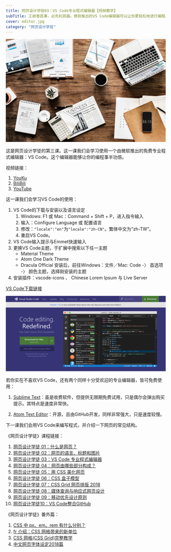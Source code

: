 ```yaml
---
title: 网页设计学徒03：VS Code专业程式编辑器【视频教学】
subTitle: 工欲善其事，必先利其器。微软推出的VS Code编辑器可以让你更轻松地进行编程。
cover: editor.jpg
category: "网页设计学徒"
---
```


![VS Code编辑器](editor.jpg)

这是网页设计学徒的第三课。这一课我们会学习使用一个由微软推出的免费专业程式编辑器：VS Code。这个编辑器能够让你的编程事半功倍。

视频链接：
1. [YouKu](http://v.youku.com/v_show/id_XMzU2NzU5MTQ1Mg==.html)
2. [BiliBili](https://www.bilibili.com/video/av22615781/)
3. [YouTube](https://youtu.be/OcQxjvbUtSk)

这一课我们会学习VS Code的使用：

1. VS Code的下载与安装以及语言设定
   1. Windows: F1 或 Mac：Command + Shift + P，进入指令输入
   2. 输入：Configure Language 或 配置语言
   3. 修改：`"locale":"en"`为`"locale":"zh-CN"`。繁体中文为“zh-TW”。
   4. 重启VS Code。
2. VS Code输入提示与Emmet快速输入
3. 更换VS Code主题，于扩展中搜索以下任一主题
   - Material Theme
   - Atom One Dark Theme 
   - Dracula Official
   安装后，前往Windows：文件／Mac: Code -〉 首选项 -〉 颜色主题，选择刚安装的主题
4. 安装插件：vscode-icons 、 Chinese Lorem Ipsum 与 Live Server

[VS Code下载链接](https://code.visualstudio.com/)

![VS Code编缉器](vs-code.png)

若你实在不喜欢VS Code，还有两个同样十分受欢迎的专业编辑器，皆可免费使用：

1. [Sublime Text](https://www.sublimetext.com/)：虽是收费软件，但提供无限期免费试用，只是偶尔会弹出购买提示。其特点是速度非常快。

2. [Atom Text Editor](https://atom.io/)：开源，且由GitHub开发，同样非常强大，只是速度较慢。

下一课我们会用VS Code来编写程式，并介绍一下网页的常见结构。

《网页设计学徒》课程链接：

1.  [网页设计学徒 01：什么是网页？](/web-design)
2.  [网页设计学徒 02：网页的语言、标题和图片](/html-tags)
3.  [网页设计学徒 03：VS Code 专业程式编辑器](/vs-code)
4.  [网页设计学徒 04：网页由哪些部分构成？](/html-sementic)
5.  [网页设计学徒 05：用 CSS 美化网页](/css)
6.  [网页设计学徒 06：CSS 盒子模型](/css-box-model)
7.  [网页设计学徒 07：CSS Grid 网页排版 2018](/css-grid)
8.  [网页设计学徒 08：媒体查询与响应式网页设计](/media-query)
9.  [网页设计学徒 09：移动优先设计原则](/mobile-first)
10. [网页设计学徒10：VS Code整合GitHub](/github-vscode)

《网页设计学徒》番外篇：

1.  [CSS 中 px、em、rem 有什么分别？](/px-em-rem)
2.  [fr 介绍：CSS 网格带来的新单位](/fr-css-grid)
3.  [CSS 网格(CSS Grid)完整教学](/css-grid-grid)
4.  [中文网页字体设定2018篇](/chinese-font-family)